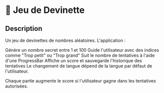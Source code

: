 # 🎲 Jeu de Devinette

## Description
Un jeu de devinettes de nombres aléatoires. L'application :

Génère un nombre secret entre 1 et 100
Guide l'utilisateur avec des indices comme "Trop petit" ou "Trop grand"
Suit le nombre de tentatives à l'aide d'une ProgressBar
Affiche un score et sauvegarde l'historique des tentatives
Le changement de langue dépend de la langue par défaut de l'utilisateur.

Chaque partie augmente le score si l'utilisateur gagne dans les tentatives autorisées.

